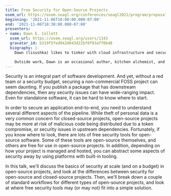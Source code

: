 ```yaml
---
title: Free Security for Open-Source Projects
osem_url: https://osem.seagl.org/conferences/seagl2021/program/proposals/835
beginning: '2021-11-06T10:00:00.000-07:00'
end: '2021-11-06T10:30:00.000-07:00'
presenters:
- name: Dawn E. Collett
  osem_url: https://osem.seagl.org/users/1143
  gravatar_id: b319f5fed942d643d22bf0f93aff0b48
  biography: |-
    Dawn (lisushka) likes to tinker with cloud infrastructure and security, and regularly goes down rabbit holes in a futile search for ways to develop systems that are both reliable and impenetrable. As well as accidental accessibility advocacy, Dawn can regularly be found sharing knowledge within the Melbourne cloud infrastructure and DevOps communities.

    Outside work, Dawn is an occasional author, kitchen alchemist, and raging sportsball fan.
---
```


Security is an integral part of software development.  And yet, without a red team or a security budget, securing a non-commercial FOSS project can seem daunting.  If you publish a package that has downstream dependencies, then any security issues can have wide-ranging impact.  Even for standalone software, it can be hard to know where to start.

In order to secure an application end-to-end, you need to understand several different aspects of the pipeline.  While theft of personal data is a very common concern for closed-source projects, open-source projects may be more at risk of malicious code being distributed due to a token compromise, or security issues in upstream dependencies.  Fortunately, if you know where to look, there are lots of free security tools for open-source software.  Some of these tools are open-source themselves, and others are free for use in open-source projects.  In addition, depending on how your project is managed and hosted, you can abstract some aspects of security away by using platforms with built-in tooling.

In this talk, we'll discuss the basics of security at scale (and on a budget) in open-source projects, and look at the differences between security for open-source and closed-source projects.  Then, we'll break down a couple of standard workflows for different types of open-source projects, and look at where free security tools may (or may not) fit into a simple solution.
